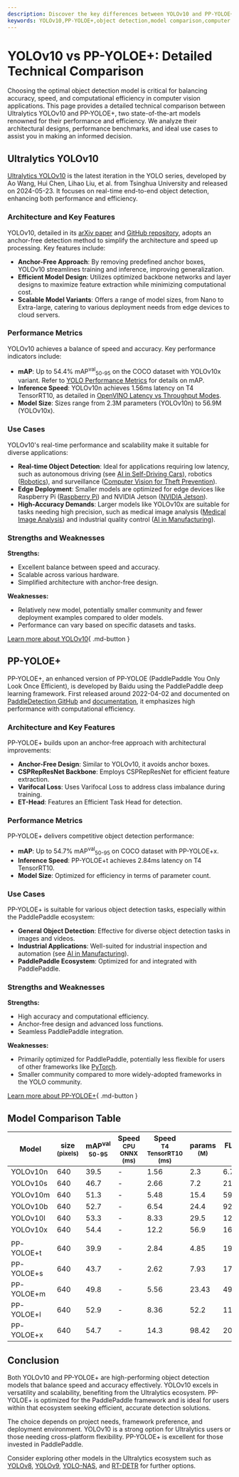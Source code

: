 ```yaml
---
description: Discover the key differences between YOLOv10 and PP-YOLOE+ with performance benchmarks, architecture insights, and ideal use cases for your projects.
keywords: YOLOv10,PP-YOLOE+,object detection,model comparison,computer vision,Ultralytics,YOLO models,PaddlePaddle,performance benchmark
---
```


# YOLOv10 vs PP-YOLOE+: Detailed Technical Comparison

Choosing the optimal object detection model is critical for balancing accuracy, speed, and computational efficiency in computer vision applications. This page provides a detailed technical comparison between Ultralytics YOLOv10 and PP-YOLOE+, two state-of-the-art models renowned for their performance and efficiency. We analyze their architectural designs, performance benchmarks, and ideal use cases to assist you in making an informed decision.

<script async src="https://cdn.jsdelivr.net/npm/chart.js"></script>
<script defer src="../../javascript/benchmark.js"></script>

<canvas id="modelComparisonChart" width="1024" height="400" active-models='["YOLOv10", "PP-YOLOE+"]'></canvas>

## Ultralytics YOLOv10

[Ultralytics YOLOv10](https://docs.ultralytics.com/models/yolov10/) is the latest iteration in the YOLO series, developed by Ao Wang, Hui Chen, Lihao Liu, et al. from Tsinghua University and released on 2024-05-23. It focuses on real-time end-to-end object detection, enhancing both performance and efficiency.

### Architecture and Key Features

YOLOv10, detailed in its [arXiv paper](https://arxiv.org/abs/2405.14458) and [GitHub repository](https://github.com/THU-MIG/yolov10), adopts an anchor-free detection method to simplify the architecture and speed up processing. Key features include:

- **Anchor-Free Approach**: By removing predefined anchor boxes, YOLOv10 streamlines training and inference, improving generalization.
- **Efficient Model Design**: Utilizes optimized backbone networks and layer designs to maximize feature extraction while minimizing computational cost.
- **Scalable Model Variants**: Offers a range of model sizes, from Nano to Extra-large, catering to various deployment needs from edge devices to cloud servers.

### Performance Metrics

YOLOv10 achieves a balance of speed and accuracy. Key performance indicators include:

- **mAP**: Up to 54.4% mAP<sup>val</sup><sub>50-95</sub> on the COCO dataset with YOLOv10x variant. Refer to [YOLO Performance Metrics](https://docs.ultralytics.com/guides/yolo-performance-metrics/) for details on mAP.
- **Inference Speed**: YOLOv10n achieves 1.56ms latency on T4 TensorRT10, as detailed in [OpenVINO Latency vs Throughput Modes](https://docs.ultralytics.com/guides/optimizing-openvino-latency-vs-throughput-modes/).
- **Model Size**: Sizes range from 2.3M parameters (YOLOv10n) to 56.9M (YOLOv10x).

### Use Cases

YOLOv10's real-time performance and scalability make it suitable for diverse applications:

- **Real-time Object Detection**: Ideal for applications requiring low latency, such as autonomous driving (see [AI in Self-Driving Cars](https://www.ultralytics.com/solutions/ai-in-self-driving)), robotics ([Robotics](https://www.ultralytics.com/glossary/robotics)), and surveillance ([Computer Vision for Theft Prevention](https://www.ultralytics.com/blog/computer-vision-for-theft-prevention-enhancing-security)).
- **Edge Deployment**: Smaller models are optimized for edge devices like Raspberry Pi ([Raspberry Pi](https://docs.ultralytics.com/guides/raspberry-pi/)) and NVIDIA Jetson ([NVIDIA Jetson](https://docs.ultralytics.com/guides/nvidia-jetson/)).
- **High-Accuracy Demands**: Larger models like YOLOv10x are suitable for tasks needing high precision, such as medical image analysis ([Medical Image Analysis](https://www.ultralytics.com/glossary/medical-image-analysis)) and industrial quality control ([AI in Manufacturing](https://www.ultralytics.com/solutions/ai-in-manufacturing)).

### Strengths and Weaknesses

**Strengths:**

- Excellent balance between speed and accuracy.
- Scalable across various hardware.
- Simplified architecture with anchor-free design.

**Weaknesses:**

- Relatively new model, potentially smaller community and fewer deployment examples compared to older models.
- Performance can vary based on specific datasets and tasks.

[Learn more about YOLOv10](https://docs.ultralytics.com/models/yolov10/){ .md-button }

## PP-YOLOE+

PP-YOLOE+, an enhanced version of PP-YOLOE (PaddlePaddle You Only Look Once Efficient), is developed by Baidu using the PaddlePaddle deep learning framework. First released around 2022-04-02 and documented on [PaddleDetection GitHub](https://github.com/PaddlePaddle/PaddleDetection/) and [documentation](https://github.com/PaddlePaddle/PaddleDetection/blob/release/2.8.1/configs/ppyoloe/README.md), it emphasizes high performance with computational efficiency.

### Architecture and Key Features

PP-YOLOE+ builds upon an anchor-free approach with architectural improvements:

- **Anchor-Free Design**: Similar to YOLOv10, it avoids anchor boxes.
- **CSPRepResNet Backbone**: Employs CSPRepResNet for efficient feature extraction.
- **Varifocal Loss**: Uses Varifocal Loss to address class imbalance during training.
- **ET-Head**: Features an Efficient Task Head for detection.

### Performance Metrics

PP-YOLOE+ delivers competitive object detection performance:

- **mAP**: Up to 54.7% mAP<sup>val</sup><sub>50-95</sub> on COCO dataset with PP-YOLOE+x.
- **Inference Speed**: PP-YOLOE+t achieves 2.84ms latency on T4 TensorRT10.
- **Model Size**: Optimized for efficiency in terms of parameter count.

### Use Cases

PP-YOLOE+ is suitable for various object detection tasks, especially within the PaddlePaddle ecosystem:

- **General Object Detection**: Effective for diverse object detection tasks in images and videos.
- **Industrial Applications**: Well-suited for industrial inspection and automation (see [AI in Manufacturing](https://www.ultralytics.com/solutions/ai-in-manufacturing)).
- **PaddlePaddle Ecosystem**: Optimized for and integrated with PaddlePaddle.

### Strengths and Weaknesses

**Strengths:**

- High accuracy and computational efficiency.
- Anchor-free design and advanced loss functions.
- Seamless PaddlePaddle integration.

**Weaknesses:**

- Primarily optimized for PaddlePaddle, potentially less flexible for users of other frameworks like [PyTorch](https://www.ultralytics.com/glossary/pytorch).
- Smaller community compared to more widely-adopted frameworks in the YOLO community.

[Learn more about PP-YOLOE+](https://github.com/PaddlePaddle/PaddleDetection/blob/release/2.8.1/configs/ppyoloe/README.md){ .md-button }

## Model Comparison Table

| Model      | size<br><sup>(pixels) | mAP<sup>val<br>50-95 | Speed<br><sup>CPU ONNX<br>(ms) | Speed<br><sup>T4 TensorRT10<br>(ms) | params<br><sup>(M) | FLOPs<br><sup>(B) |
| ---------- | --------------------- | -------------------- | ------------------------------ | ----------------------------------- | ------------------ | ----------------- |
| YOLOv10n   | 640                   | 39.5                 | -                              | 1.56                                | 2.3                | 6.7               |
| YOLOv10s   | 640                   | 46.7                 | -                              | 2.66                                | 7.2                | 21.6              |
| YOLOv10m   | 640                   | 51.3                 | -                              | 5.48                                | 15.4               | 59.1              |
| YOLOv10b   | 640                   | 52.7                 | -                              | 6.54                                | 24.4               | 92.0              |
| YOLOv10l   | 640                   | 53.3                 | -                              | 8.33                                | 29.5               | 120.3             |
| YOLOv10x   | 640                   | 54.4                 | -                              | 12.2                                | 56.9               | 160.4             |
|            |                       |                      |                                |                                     |                    |                   |
| PP-YOLOE+t | 640                   | 39.9                 | -                              | 2.84                                | 4.85               | 19.15             |
| PP-YOLOE+s | 640                   | 43.7                 | -                              | 2.62                                | 7.93               | 17.36             |
| PP-YOLOE+m | 640                   | 49.8                 | -                              | 5.56                                | 23.43              | 49.91             |
| PP-YOLOE+l | 640                   | 52.9                 | -                              | 8.36                                | 52.2               | 110.07            |
| PP-YOLOE+x | 640                   | 54.7                 | -                              | 14.3                                | 98.42              | 206.59            |

## Conclusion

Both YOLOv10 and PP-YOLOE+ are high-performing object detection models that balance speed and accuracy effectively. YOLOv10 excels in versatility and scalability, benefiting from the Ultralytics ecosystem. PP-YOLOE+ is optimized for the PaddlePaddle framework and is ideal for users within that ecosystem seeking efficient, accurate detection solutions.

The choice depends on project needs, framework preference, and deployment environment. YOLOv10 is a strong option for Ultralytics users or those needing cross-platform flexibility. PP-YOLOE+ is excellent for those invested in PaddlePaddle.

Consider exploring other models in the Ultralytics ecosystem such as [YOLOv8](https://docs.ultralytics.com/models/yolov8/), [YOLOv9](https://docs.ultralytics.com/models/yolov9/), [YOLO-NAS](https://docs.ultralytics.com/models/yolo-nas/), and [RT-DETR](https://docs.ultralytics.com/models/rtdetr/) for further options.
